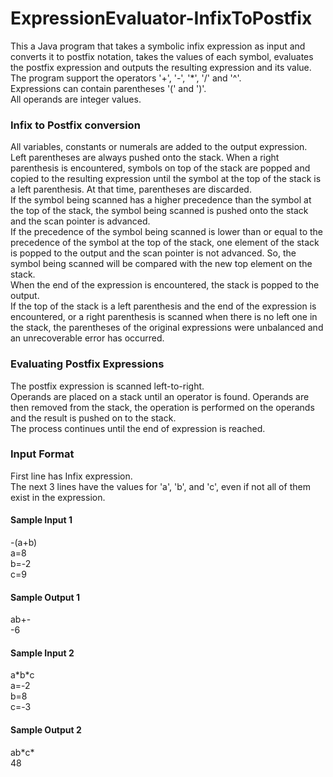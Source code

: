 # ExpressionEvaluator-InfixToPostfix
This a Java program that takes a symbolic infix expression as input and converts it to postfix notation, takes the values of each symbol, evaluates the postfix expression and outputs the resulting expression and its value.  
The program support the operators '+', '-', '*', '/' and '^'.  
Expressions can contain parentheses '(' and ')'.  
All operands are integer values.

### Infix to Postfix conversion
All variables, constants or numerals are added to the output expression.  
Left parentheses are always pushed onto the stack. When a right parenthesis is encountered, symbols on top of the stack are popped and copied to the resulting expression until the symbol at the top of the stack is a left parenthesis. At that time, parentheses are discarded.  
If the symbol being scanned has a higher precedence than the symbol at the top of the stack, the symbol being scanned is pushed onto the stack and the scan pointer is advanced.  
If the precedence of the symbol being scanned is lower than or equal to the precedence of the symbol at the top of the stack, one element of the stack is popped to the output and the scan pointer is not advanced. So, the symbol being scanned will be compared with the new top element on the stack.  
When the end of the expression is encountered, the stack is popped to the output.  
If the top of the stack is a left parenthesis and the end of the expression is encountered, or a right parenthesis is scanned when there is no left one in the stack, the parentheses of the original expressions were unbalanced and an unrecoverable error has occurred.

### Evaluating Postfix Expressions
The postfix expression is scanned left-to-right.  
Operands are placed on a stack until an operator is found. Operands are then removed from the stack, the operation is performed on the operands and the result is pushed on to the stack.  
The process continues until the end of expression is reached. 

### Input Format
First line has Infix expression.  
The next 3 lines have the values for 'a', 'b', and 'c', even if not all of them exist in the expression.

#### Sample Input 1
-(a+b)  
a=8  
b=-2  
c=9  

#### Sample Output 1
ab+-  
-6  

#### Sample Input 2
a\*b\*c  
a=-2  
b=8  
c=-3  

#### Sample Output 2
ab\*c\*  
48  
